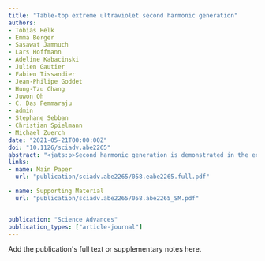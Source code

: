 ```yaml
---
title: "Table-top extreme ultraviolet second harmonic generation"
authors:
- Tobias Helk
- Emma Berger
- Sasawat Jamnuch
- Lars Hoffmann
- Adeline Kabacinski
- Julien Gautier
- Fabien Tissandier
- Jean-Philipe Goddet
- Hung-Tzu Chang
- Juwon Oh
- C. Das Pemmaraju
- admin
- Stephane Sebban
- Christian Spielmann
- Michael Zuerch
date: "2021-05-21T00:00:00Z"
doi: "10.1126/sciadv.abe2265"
abstract: "<jats:p>Second harmonic generation is demonstrated in the extreme ultraviolet with a table-top laser source.</jats:p>"
links:
- name: Main Paper
  url: "publication/sciadv.abe2265/058.eabe2265.full.pdf"

- name: Supporting Material
  url: "publication/sciadv.abe2265/058.abe2265_SM.pdf"


publication: "Science Advances"
publication_types: ["article-journal"]
---
```


Add the publication's full text or supplementary notes here.
